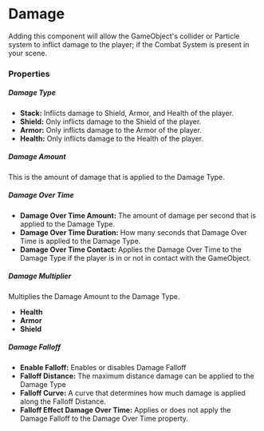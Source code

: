 # Damage <div class="whitelisted" data-list="W"></div>
Adding this component will allow the GameObject's collider or Particle system to inflict damage to the player; if the Combat System is present in your scene.

### Properties

##### Damage Type
+ **Stack:** Inflicts damage to Shield, Armor, and Health of the player.
+ **Shield:** Only inflicts damage to the Shield of the player.
+ **Armor:** Only inflicts damage to the Armor of the player.
+ **Health:** Only inflicts damage to the Health of the player.

##### Damage Amount
This is the amount of damage that is applied to the Damage Type.

##### Damage Over Time
+ **Damage Over Time Amount:** The amount of damage per second that is applied to the Damage Type.
+ **Damage Over Time Duration:** How many seconds that Damage Over Time is applied to the Damage Type.
+ **Damage Over Time Contact:** Applies the Damage Over Time to the Damage Type if the player is in or not in contact with the GameObject.

##### Damage Multiplier
Multiplies the Damage Amount to the Damage Type.
+ **Health**
+ **Armor**
+ **Shield**

##### Damage Falloff
+ **Enable Falloff:** Enables or disables Damage Falloff
+ **Falloff Distance:** The maximum distance damage can be applied to the Damage Type
+ **Falloff Curve:** A curve that determines how much damage is applied along the Falloff Distance.
+ **Falloff Effect Damage Over Time:** Applies or does not apply the Damage Falloff to the Damage Over Time property.

